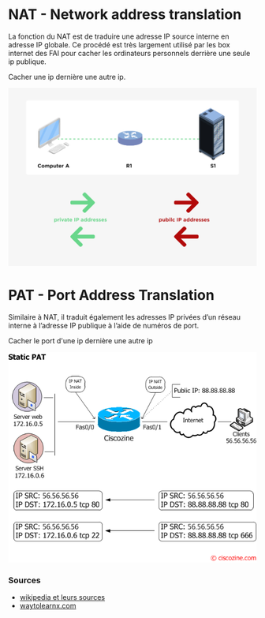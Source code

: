 # NAT - Network address translation

La fonction du NAT est de traduire une adresse IP source interne en adresse IP globale. 
Ce procédé est très largement utilisé par les box internet des FAI pour cacher les ordinateurs personnels derrière une seule ip publique.

Cacher une ip dernière une autre ip.

![NAT](images/ciscoNat.jpg)

# PAT - Port Address Translation

Similaire à NAT, il traduit également les adresses IP privées d’un réseau interne à l’adresse IP publique à l’aide de numéros de port.

Cacher le port d'une ip dernière une autre ip

![PAT](images/pat.png)


### Sources
- [wikipedia et leurs sources](https://fr.wikipedia.org/wiki/Nat)
- [waytolearnx.com](https://waytolearnx.com/2018/07/difference-entre-nat-et-pat.html)






